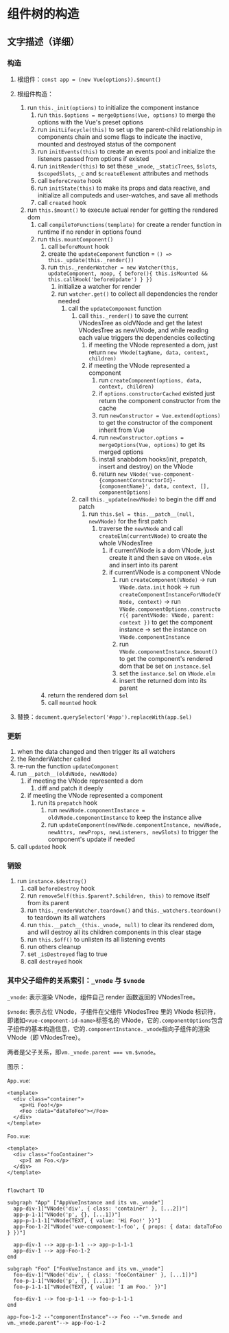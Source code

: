 # 组件树的构造

## 文字描述（详细）

### 构造

1. 根组件：`const app = (new Vue(options)).$mount()`

2. 根组件构造：

   1. run `this._init(options)` to initialize the component instance
      1. run `this.$options = mergeOptions(Vue, options)` to merge the options with the Vue's preset options
      2. run `initLifecycle(this)` to set up the parent-child relationship in components chain and some flags to indicate the inactive, mounted and destroyed status of the component
      3. run `initEvents(this)` to create an events pool and initialize the listeners passed from options if existed
      4. run `initRender(this)` to set these `_vnode`, `_staticTrees`, `$slots`, `$scopedSlots`, `_c` and `$createElement` attributes and methods
      5. call `beforeCreate` hook
      6. run `initState(this)` to make its props and data reactive, and initialize all computeds and user-watches, and save all methods
      7. call `created` hook
   2. run `this.$mount()` to execute actual render for getting the rendered dom
      1. call `compileToFunctions(template)` for create a render function in runtime if no render in options found
      2. run `this.mountComponent()`
         1. call `beforeMount` hook
         2. create the `updateComponent` function = `() => this._update(this._render())`
         3. run `this._renderWatcher = new Watcher(this, updateComponent, noop, { before(){ this.isMounted && this.callHook('beforeUpdate') } })`
            1. initialize a watcher for render
            2. run `watcher.get()` to collect all dependencies the render needed
               1. call the `updateComponent` function
                  1. call `this._render()` to save the current VNodesTree as oldVNode and get the latest VNodesTree as newVNode, and while reading each value triggers the dependencies collecting
                     1. if meeting the VNode represented a dom, just return `new VNode(tagName, data, context, children)`
                     2. if meeting the VNode represented a component
                        1. run `createComponent(options, data, context, children)`
                        2. if `options.constructorCached` existed just return the component constructor from the cache
                        3. run `newConstructor = Vue.extend(options)` to get the constructor of the component inherit from Vue
                        4. run `newConstructor.options = mergeOptions(Vue, options)` to get its merged options
                        5. install snabbdom hooks(init, prepatch, insert and destroy) on the VNode
                        6. return `new VNode('vue-component-{componentConstructorId}-{componentName}', data, context, [], componentOptions)`
                  2. call `this._update(newVNode)` to begin the diff and patch
                     1. run `this.$el = this.__patch__(null, newVNode)` for the first patch
                        1. traverse the `newVNode` and call `createElm(currentVNode)` to create the whole VNodesTree
                           1. if currentVNode is a dom VNode, just create it and then save on `VNode.elm` and insert into its parent
                           2. if currentVNode is a component VNode
                              1. run `createComponent(VNode)` -> run `VNode.data.init` hook -> run `createComponentInstanceForVNode(VNode, context)` -> run `VNode.componentOptions.constructor({ parentVNode: VNode, parent: context })` to get the component instance -> set the instance on `VNode.componentInstance`
                              2. run `VNode.componentInstance.$mount()` to get the component's rendered dom that be set on `instance.$el`
                              3. set the `instance.$el` on `VNode.elm`
                              4. insert the returned dom into its parent
         4. return the rendered dom `$el`
         5. call `mounted` hook

3. 替换：`document.querySelector('#app').replaceWith(app.$el)`

### 更新

1. when the data changed and then trigger its all watchers
2. the RenderWatcher called
3. re-run the function `updateComponent`
4. run `__patch__(oldVNode, newVNode)`
   1. if meeting the VNode represented a dom
      1. diff and patch it deeply
   2. if meeting the VNode represented a component
      1. run its `prepatch` hook
         1. run `newVNode.componentInstance = oldVNode.componentInstance` to keep the instance alive
         2. run `updateComponent(newVNode.componentInstance, newVNode, newAttrs, newProps, newListeners, newSlots)` to trigger the component's update if needed
5. call `updated` hook

### 销毁

1. run `instance.$destroy()`
   1. call `beforeDestroy` hook
   2. run `removeSelf(this.$parent?.$children, this)` to remove itself from its parent
   3. run `this._renderWatcher.teardown()` and `this._watchers.teardown()` to teardown its all watchers
   4. run `this.__patch__(this._vnode, null)` to clear its rendered dom, and will destroy all its children components in this clear stage
   5. run `this.$off()` to unlisten its all listening events
   6. run others cleanup
   7. set `_isDestroyed` flag to true
   8. call `destroyed` hook

### 其中父子组件的关系索引：`_vnode` 与 `$vnode`

`_vnode`: 表示渲染 VNode，组件自己 render 函数返回的 VNodesTree。

`$vnode`: 表示占位 VNode，子组件在父组件 VNodesTree 里的 VNode 标识符，即诸如`<vue-component-id-name>`标签名的 VNode，它的`.componentOptions`包含子组件的基本构造信息，它的`.componentInstance._vnode`指向子组件的渲染 VNode（即 VNodesTree）。

两者是父子关系，即`vm._vnode.parent === vm.$vnode`。

图示：

`App.vue`:

```vue
<template>
  <div class="container">
    <p>Hi Foo!</p>
    <Foo :data="dataToFoo"></Foo>
  </div>
</template>
```

`Foo.vue`:

```vue
<template>
  <div class="fooContainer">
    <p>I am Foo.</p>
  </div>
</template>
```

```mermaid

flowchart TD

subgraph "App" ["AppVueInstance and its vm._vnode"]
  app-div-1["VNode('div', { class: 'container' }, [...2])"]
  app-p-1-1["VNode('p', {}, [...1])"]
  app-p-1-1-1["VNode(TEXT, { value: 'Hi Foo!' })"]
  app-Foo-1-2["VNode('vue-component-1-foo', { props: { data: dataToFoo } })"]

  app-div-1 --> app-p-1-1 --> app-p-1-1-1
  app-div-1 --> app-Foo-1-2
end

subgraph "Foo" ["FooVueInstance and its vm._vnode"]
  foo-div-1["VNode('div', { class: 'fooContainer' }, [...1])"]
  foo-p-1-1["VNode('p', {}, [...1])"]
  foo-p-1-1-1["VNode(TEXT, { value: 'I am Foo.' })"]

  foo-div-1 --> foo-p-1-1 --> foo-p-1-1-1
end

app-Foo-1-2 --"componentInstance"--> Foo --"vm.$vnode and vm._vnode.parent"--> app-Foo-1-2

```
